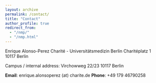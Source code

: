 ```yaml
---
layout: archive
permalink: /contact/
title: "Contact"
author_profile: true
redirect_from: 
  - "/nmp/"
  - "/nmp.html"
---
```


Enrique Alonso-Perez
Charité - Universitätsmedizin Berlin
Charitéplatz 1
10117 Berlin

Campus / internal address:
Virchowweg 22/23
10117 Berlin

**Email**: enrique.alonsoperez (at) charite.de
**Phone**: +49 179 46790258
